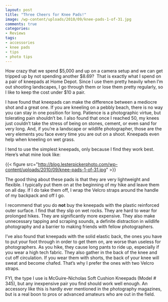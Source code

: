 ```yaml
---
layout: post
title: "Three Cheers for Knee Pads!"
image: /wp-content/uploads/2010/09/knee-pads-1-of-31.jpg
comments: true
categories:
- Reviews
tags:
- accessories
- knee pads
- tips
- photo tips
---
```


How crazy that we spend $5,000 and up on a camera setup and we can get tripped up by not spending another $8.69?  That is exactly what I spend on a pair of kneepads at Home Depot. Since I use them pretty heavily when I’m out shooting landscapes, I go through them or lose them pretty regularly, so I like to keep the cost under $10 a pair.

I have found that kneepads can make the difference between a mediocre shot and a great one. If you are kneeling on a pebbly beach, there is no way you can stay in one position for long. Patience is a photographic virtue, but tolerating pain shouldn’t be. I also found that once I reached 50, my knees just couldn’t take the stress of being on stones, cement, or even sand for very long. And, if you’re a landscape or wildlife photographer, those are the very elements you face every time you are out on a shoot. Kneepads even help when kneeling on wet grass.

I tend to use the simplest kneepads, only because I find they work best. Here’s what mine look like:

{{< figure src="http://blog.lesterpickerphoto.com/wp-content/uploads/2010/09/knee-pads-1-of-31.jpg" >}}

The good thing about these pads is that they are very lightweight and flexible. I typically put them on at the beginning of my hike and leave them on all day. If I do take them off, I wrap the Velcro straps around the handle of my backpack and off I go.

I recommend that you do <strong>not</strong> buy the kneepads with the plastic reinforced outer surface. I find that they slip on wet rocks. They are hard to wear for prolonged hikes. They are significantly more expensive. They also make unnecessary tapping and scraping sounds, a definite distraction in wildlife photography and a barrier to making friends with fellow photographers.

I’ve also found that kneepads with the solid elastic back, the ones you have to put your foot through in order to get them on, are worse than useless for photographers. As you hike, they cause long pants to ride up, especially if you wear a high tech fabric. They also gather in the back of the knee and cut off circulation. If you wear them with shorts, the back of your knee will sweat and become chafed. That’s why I prefer the ones with two Velcro straps.

FYI, the type I use is McGuire-Nicholas Soft Cushion Kneepads (Model # 345), but any inexpensive pair you find should work well enough. An accessory like this is hardly ever mentioned in the photography magazines, but is a real boon to pros or advanced amateurs who are out in the field.